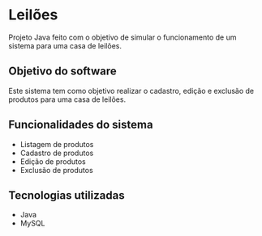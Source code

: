 # Leilões 

Projeto Java feito com o objetivo de simular o funcionamento de um sistema para uma casa de leilões.

## Objetivo do software

Este sistema tem como objetivo realizar o cadastro, edição e exclusão de produtos para uma casa de leilões. 

## Funcionalidades do sistema

- Listagem de produtos
- Cadastro de produtos
- Edição de produtos
- Exclusão de produtos
  
## Tecnologias utilizadas
- Java
- MySQL
